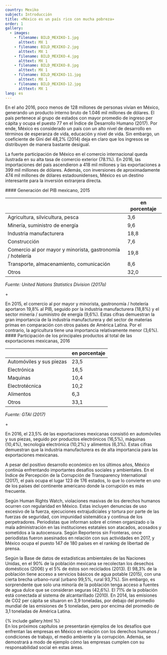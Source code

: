```yaml
---
country: Mexiko
subject: Introducción
title: «México es un país rico con mucha pobreza»
order: 1
gallery:
  - images:
    - filename: BILD_MEXIKO-1.jpg
      alttext: MX 1
    - filename: BILD_MEXIKO-2.jpg
      alttext: MX 1
    - filename: BILD_MEXIKO-4.jpg
      alttext: MX 1
    - filename: BILD_MEXIKO-8.jpg
      alttext: MX 1
    - filename: BILD_MEXIKO-11.jpg
      alttext: MX 1
    - filename: BILD_MEXIKO-12.jpg
      alttext: MX 1
lang: es
---
```

<!-- Text mit Sidestory rechts -->
<div class="has-sidestories-right grid" markdown="1">

<div class="content" markdown="1">
En el año 2016, poco menos de 128 millones de personas vivían en México, generando un producto interno bruto de 1.046 mil millones de dólares. El país pertenece al grupo de estados con mayor promedio de ingreso per cápita y ocupa el puesto 77 en el Índice de Desarrollo Humano (2017). Por ende, México es considerado un país con un alto nivel de desarrollo en términos de esperanza de vida, educación y nivel de vida. Sin embargo, un coeficiente de Gini del 48,2% (2014) deja en claro que los ingresos se distribuyen de manera bastante desigual.

La fuerte participación de México en el comercio internacional queda ilustrada en su alta tasa de comercio exterior (78.1%). En 2016, las importaciones del país ascendieron a 418 mil millones y las exportaciones a 399 mil millones de dólares. Además, con inversiones de aproximadamente 474 mil millones de dólares estadounidenses, México es un destino interesante para la inversión extranjera directa.
</div>

<div class="sidestory sidestory-right" markdown="1">
#### Generación del PIB mexicano, 2015

 &nbsp; | en porcentaje
 --- | ---
Agricultura, silvicultura, pesca | 3,6
Minería, suministro de energía | 9,6
Industria manufacturera | 18,8
Construcción | 7,6
Comercio al por mayor y minorista, gastronomía / hotelería | 19,8
Transporte, almacenamiento, comunicación | 8,6
Otros | 32,0

_Fuente: United Nations Statistics Division (2017a)_
<p class="sidestory-toggle"><span>+</span></p>
</div>

<div class="overlay sidestory-right-content content">
<div class="ss-content" markdown="1">
En 2015, el comercio al por mayor y minorista, gastronomía / hotelería aportaron 19,8% al PIB, seguido por la industria manufacturera (18,8%) y el sector minería / suministro de energía (9,6%). Estas cifras demuestran la gran importancia de la industria manufacturera y del sector de materias primas en comparación con otros países de América Latina. Por el contrario, la agricultura tiene una importancia relativamente menor (3,6%).
</div>
</div>

</div>


<!-- Text mit Sidestory links -->
<div class="has-sidestories-left grid" markdown="1">

<div class="sidestory sidestory-left" markdown="1">
#### Participación de los principales productos al total de las exportaciones mexicanas, 2016

 &nbsp; | en porcentaje
--- | ---
Automóviles y sus piezas | 23,5
Electrónica | 16,5
Maquinas | 10,4
Electrotécnica | 10,2
Alimentos | 6,3
Otros | 33,1

_Fuente: GTAI (2017)_

<p class="sidestory-toggle"><span>+</span></p>
</div>

<div class="overlay sidestory-left-content content">
<div class="ss-content">
<p>En 2016,  el 23,5% de las exportaciones mexicanas consistió en automóviles y sus piezas,   seguido por productos electrónicos  (16,5%), máquinas (10,4%), tecnología electrónica (10,2%) y alimentos (6,3%). Estas cifras demuestran que la industria manufacturera es de alta importancia para las exportaciones mexicanas.</p>
</div>
</div>

<div class="content" markdown="1">

A pesar del positivo desarrollo económico en los últimos años, México continúa enfrentando importantes desafíos sociales y ambientales. En el Índice de Percepción de la Corrupción de Transparency International (2017), el país ocupa el lugar 123 de 176 estados, lo que lo convierte en uno de los países del continente americano donde la corrupción es más frecuente.

Según Human Rights Watch, violaciones masivas de los derechos humanos ocurren con regularidad en México. Estas incluyen denuncias de uso excesivo de la fuerza, ejecuciones extrajudiciales y tortura por parte de las fuerzas de seguridad, con impunidad sistemática y continua de los perpetradores. Periodistas que informan sobre el crimen organizado o la mala administración en las instituciones estatales son atacados, acosados y sometidos a la autocensura. Según Reporteros sin Fronteras, once periodistas fueron asesinados en relación con sus actividades en 2017, y México ocupa el puesto 147 de 180 países en el ranking de libertad de prensa.

Según la Base de datos de estadísticas ambientales de las Naciones Unidas, en el 90% de la población mexicana se recolectan los desechos domésticos (2006) y el 5% de éstos son reciclados (2013). El 98,3% de la población tiene acceso a servicios básicos de agua potable (2015), con una cierta brecha urbano-rural (urbano 99,5%, rural 93,7%). Sin embargo, es sorprendente que solo una minoría de la población tenga acceso a fuentes de agua dulce que se consideran seguras (42,6%). El 71% de la población está conectada al sistema de alcantarillado (2010). En 2014, las emisiones de CO2 per cápita se situaron en 3,9 toneladas, por debajo del promedio mundial de las emisiones de 5 toneladas, pero por encima del promedio de 3,1 toneladas de América Latina.

</div>

</div>


<div class="media-wrapper">
{% include gallery.html %}
</div>

<div class="content" markdown="1">
En los próximos capítulos se presentarán ejemplos de los desafíos que enfrentan las empresas en México en relación con los derechos humanos / condiciones de trabajo, el medio ambiente y la corrupción. Además, se demostrará a modo de ejemplo cómo las empresas cumplen con su responsabilidad social en estas áreas.
</div>
